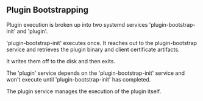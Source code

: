 ## Plugin Bootstrapping

Plugin execution is broken up into two systemd services 'plugin-bootstrap-init' and 'plugin'.

'plugin-bootstrap-init' executes once. It reaches out to the plugin-bootstrap service and
retrieves the plugin binary and client certificate artifacts.

It writes them off to the disk and then exits.

The 'plugin' service depends on the 'plugin-bootstrap-init' service and won't execute until
'plugin-bootstrap-init' has completed.

The plugin service manages the execution of the plugin itself.
